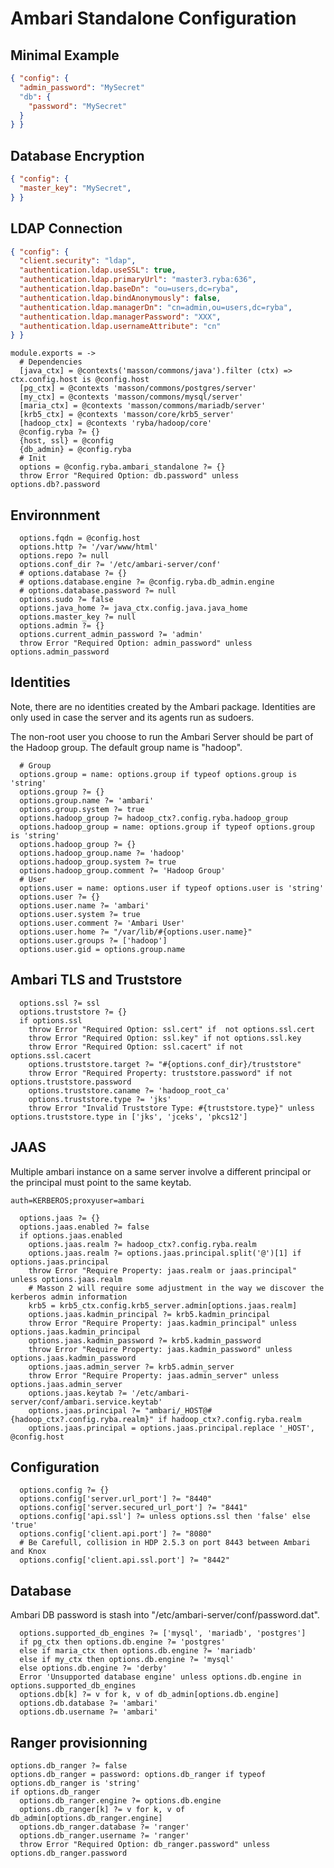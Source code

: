 
# Ambari Standalone Configuration

## Minimal Example

```json
{ "config": {
  "admin_password": "MySecret"
  "db": {
    "password": "MySecret"
  }
} }
```

## Database Encryption

```json
{ "config": {
  "master_key": "MySecret",
} }
```

## LDAP Connection

```json
{ "config": {
  "client.security": "ldap",
  "authentication.ldap.useSSL": true,
  "authentication.ldap.primaryUrl": "master3.ryba:636",
  "authentication.ldap.baseDn": "ou=users,dc=ryba",
  "authentication.ldap.bindAnonymously": false,
  "authentication.ldap.managerDn": "cn=admin,ou=users,dc=ryba",
  "authentication.ldap.managerPassword": "XXX",
  "authentication.ldap.usernameAttribute": "cn"
} }
```

    module.exports = ->
      # Dependencies
      [java_ctx] = @contexts('masson/commons/java').filter (ctx) => ctx.config.host is @config.host
      [pg_ctx] = @contexts 'masson/commons/postgres/server'
      [my_ctx] = @contexts 'masson/commons/mysql/server'
      [maria_ctx] = @contexts 'masson/commons/mariadb/server'
      [krb5_ctx] = @contexts 'masson/core/krb5_server'
      [hadoop_ctx] = @contexts 'ryba/hadoop/core'
      @config.ryba ?= {}
      {host, ssl} = @config
      {db_admin} = @config.ryba
      # Init
      options = @config.ryba.ambari_standalone ?= {}
      throw Error "Required Option: db.password" unless options.db?.password

## Environnment

      options.fqdn = @config.host
      options.http ?= '/var/www/html'
      options.repo ?= null
      options.conf_dir ?= '/etc/ambari-server/conf'
      # options.database ?= {}
      # options.database.engine ?= @config.ryba.db_admin.engine
      # options.database.password ?= null
      options.sudo ?= false
      options.java_home ?= java_ctx.config.java.java_home
      options.master_key ?= null
      options.admin ?= {}
      options.current_admin_password ?= 'admin'
      throw Error "Required Option: admin_password" unless options.admin_password

## Identities

Note, there are no identities created by the Ambari package. Identities are only
used in case the server and its agents run as sudoers.

The non-root user you choose to run the Ambari Server should be part of the 
Hadoop group. The default group name is "hadoop".

      # Group
      options.group = name: options.group if typeof options.group is 'string'
      options.group ?= {}
      options.group.name ?= 'ambari'
      options.group.system ?= true
      options.hadoop_group ?= hadoop_ctx?.config.ryba.hadoop_group
      options.hadoop_group = name: options.group if typeof options.group is 'string'
      options.hadoop_group ?= {}
      options.hadoop_group.name ?= 'hadoop'
      options.hadoop_group.system ?= true
      options.hadoop_group.comment ?= 'Hadoop Group'
      # User
      options.user = name: options.user if typeof options.user is 'string'
      options.user ?= {}
      options.user.name ?= 'ambari'
      options.user.system ?= true
      options.user.comment ?= 'Ambari User'
      options.user.home ?= "/var/lib/#{options.user.name}"
      options.user.groups ?= ['hadoop']
      options.user.gid = options.group.name

## Ambari TLS and Truststore

      options.ssl ?= ssl
      options.truststore ?= {}
      if options.ssl
        throw Error "Required Option: ssl.cert" if  not options.ssl.cert
        throw Error "Required Option: ssl.key" if not options.ssl.key
        throw Error "Required Option: ssl.cacert" if not options.ssl.cacert
        options.truststore.target ?= "#{options.conf_dir}/truststore"
        throw Error "Required Property: truststore.password" if not options.truststore.password
        options.truststore.caname ?= 'hadoop_root_ca'
        options.truststore.type ?= 'jks'
        throw Error "Invalid Truststore Type: #{truststore.type}" unless options.truststore.type in ['jks', 'jceks', 'pkcs12']

## JAAS

Multiple ambari instance on a same server involve a different principal or the principal must point to the same keytab.

`auth=KERBEROS;proxyuser=ambari`

      options.jaas ?= {}
      options.jaas.enabled ?= false
      if options.jaas.enabled
        options.jaas.realm ?= hadoop_ctx?.config.ryba.realm
        options.jaas.realm ?= options.jaas.principal.split('@')[1] if options.jaas.principal
        throw Error "Require Property: jaas.realm or jaas.principal" unless options.jaas.realm
        # Masson 2 will require some adjustment in the way we discover the kerberos admin information
        krb5 = krb5_ctx.config.krb5_server.admin[options.jaas.realm]
        options.jaas.kadmin_principal ?= krb5.kadmin_principal
        throw Error "Require Property: jaas.kadmin_principal" unless options.jaas.kadmin_principal
        options.jaas.kadmin_password ?= krb5.kadmin_password
        throw Error "Require Property: jaas.kadmin_password" unless options.jaas.kadmin_password
        options.jaas.admin_server ?= krb5.admin_server
        throw Error "Require Property: jaas.admin_server" unless options.jaas.admin_server
        options.jaas.keytab ?= '/etc/ambari-server/conf/ambari.service.keytab'
        options.jaas.principal ?= "ambari/_HOST@#{hadoop_ctx?.config.ryba.realm}" if hadoop_ctx?.config.ryba.realm
        options.jaas.principal = options.jaas.principal.replace '_HOST', @config.host

## Configuration

      options.config ?= {}
      options.config['server.url_port'] ?= "8440"
      options.config['server.secured_url_port'] ?= "8441"
      options.config['api.ssl'] ?= unless options.ssl then 'false' else 'true'
      options.config['client.api.port'] ?= "8080"
      # Be Carefull, collision in HDP 2.5.3 on port 8443 between Ambari and Knox
      options.config['client.api.ssl.port'] ?= "8442"

## Database

Ambari DB password is stash into "/etc/ambari-server/conf/password.dat".

      options.supported_db_engines ?= ['mysql', 'mariadb', 'postgres']
      if pg_ctx then options.db.engine ?= 'postgres'
      else if maria_ctx then options.db.engine ?= 'mariadb'
      else if my_ctx then options.db.engine ?= 'mysql'
      else options.db.engine ?= 'derby'
      Error 'Unsupported database engine' unless options.db.engine in options.supported_db_engines
      options.db[k] ?= v for k, v of db_admin[options.db.engine]
      options.db.database ?= 'ambari'
      options.db.username ?= 'ambari'

## Ranger provisionning

    options.db_ranger ?= false
    options.db_ranger = password: options.db_ranger if typeof options.db_ranger is 'string'
    if options.db_ranger
      options.db_ranger.engine ?= options.db.engine
      options.db_ranger[k] ?= v for k, v of db_admin[options.db_ranger.engine]
      options.db_ranger.database ?= 'ranger'
      options.db_ranger.username ?= 'ranger'
      throw Error "Required Option: db_ranger.password" unless options.db_ranger.password
